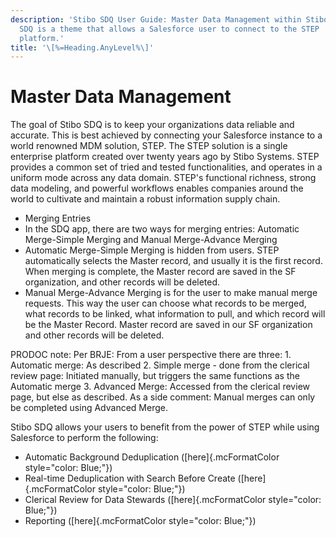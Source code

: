 ```yaml
---
description: 'Stibo SDQ User Guide: Master Data Management within Stibo
  SDQ is a theme that allows a Salesforce user to connect to the STEP
  platform.'
title: '\[%=Heading.AnyLevel%\]'
---
```


Master Data Management
======================

The goal of Stibo SDQ is to keep your organizations data reliable and
accurate. This is best achieved by connecting your Salesforce instance
to a world renowned MDM solution, STEP. The STEP solution is a single
enterprise platform created over twenty years ago by Stibo Systems. STEP
provides a common set of tried and tested functionalities, and operates
in a uniform mode across any data domain. STEP's functional richness,
strong data modeling, and powerful workflows enables companies around
the world to cultivate and maintain a robust information supply chain.

-   Merging Entries
-   In the SDQ app, there are two ways for merging entries: Automatic
    Merge-Simple Merging and Manual Merge-Advance Merging
-   Automatic Merge-Simple Merging is hidden from users. STEP
    automatically selects the Master record, and usually it is the first
    record. When merging is complete, the Master record are saved in the
    SF organization, and other records will be deleted.
-   Manual Merge-Advance Merging is for the user to make manual merge
    requests. This way the user can choose what records to be merged,
    what records to be linked, what information to pull, and which
    record will be the Master Record. Master record are saved in our SF
    organization and other records will be deleted.

PRODOC note: Per BRJE: From a user perspective there are three: 1.
Automatic merge: As described 2. Simple merge - done from the clerical
review page: Initiated manually, but triggers the same functions as the
Automatic merge 3. Advanced Merge: Accessed from the clerical review
page, but else as described. As a side comment: Manual merges can only
be completed using Advanced Merge.

Stibo SDQ allows your users to benefit from the power of STEP while
using Salesforce to perform the following:

-   Automatic Background Deduplication ([here]{.mcFormatColor
    style="color: Blue;"})
-   Real-time Deduplication with Search Before Create
    ([here]{.mcFormatColor style="color: Blue;"})
-   Clerical Review for Data Stewards ([here]{.mcFormatColor
    style="color: Blue;"})
-   Reporting ([here]{.mcFormatColor style="color: Blue;"})
